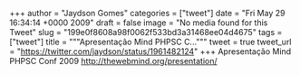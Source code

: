 
+++
author = "Jaydson Gomes"
categories = ["tweet"]
date = "Fri May 29 16:34:14 +0000 2009"
draft = false
image = "No media found for this Tweet"
slug = "199e0f8608a98f0062f533bd3a31468ee04d4675"
tags = ["tweet"]
title = """Apresentação Mind PHPSC C..."""
tweet = true
tweet_url = "https://twitter.com/jaydson/status/1961482124"
+++
Apresentação Mind PHPSC Conf 2009  http://thewebmind.org/presentation/
